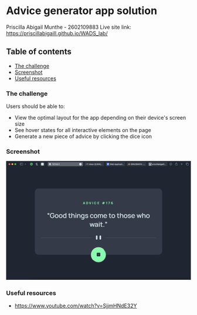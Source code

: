 # Advice generator app solution

Priscilla Abigail Munthe - 2602109883
Live site link: https://priscillabigaill.github.io/WADS_lab/ 

## Table of contents

  - [The challenge](#the-challenge)
  - [Screenshot](#screenshot)
  - [Useful resources](#useful-resources)

### The challenge

Users should be able to:

- View the optimal layout for the app depending on their device's screen size
- See hover states for all interactive elements on the page
- Generate a new piece of advice by clicking the dice icon

### Screenshot

![](./ss.png)

### Useful resources

- https://www.youtube.com/watch?v=SjjmHNdE32Y 


